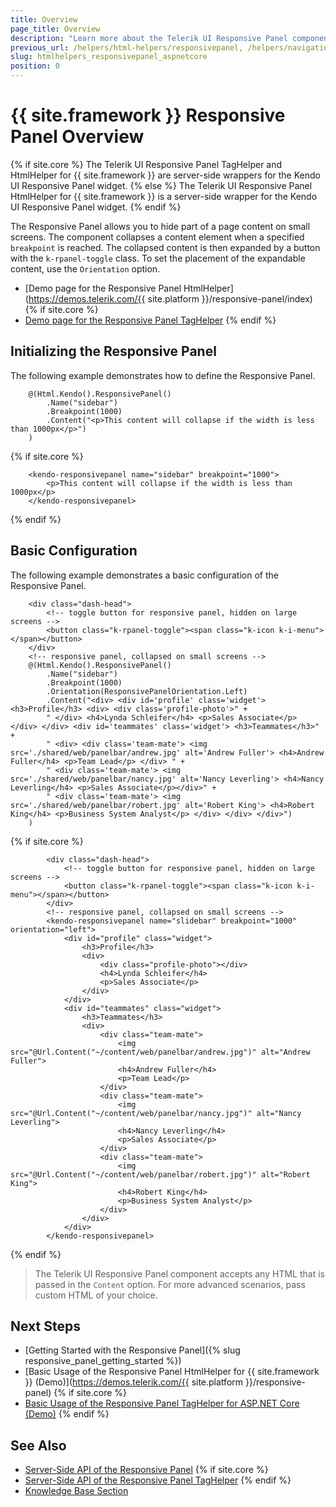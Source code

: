 ```yaml
---
title: Overview
page_title: Overview
description: "Learn more about the Telerik UI Responsive Panel component for {{ site.framework }}, and use it in your project."
previous_url: /helpers/html-helpers/responsivepanel, /helpers/navigation/responsivepanel/overview
slug: htmlhelpers_responsivepanel_aspnetcore
position: 0
---
```


# {{ site.framework }} Responsive Panel Overview

{% if site.core %}
The Telerik UI Responsive Panel TagHelper and HtmlHelper for {{ site.framework }} are server-side wrappers for the Kendo UI Responsive Panel widget.
{% else %}
The Telerik UI Responsive Panel HtmlHelper for {{ site.framework }} is a server-side wrapper for the Kendo UI Responsive Panel widget.
{% endif %}

The Responsive Panel allows you to hide part of a page content on small screens. The component collapses a content element when a specified `breakpoint` is reached. The collapsed content is then expanded by a button with the `k-rpanel-toggle` class. To set the placement of the expandable content, use the `Orientation` option.

* [Demo page for the Responsive Panel HtmlHelper](https://demos.telerik.com/{{ site.platform }}/responsive-panel/index)
{% if site.core %}
* [Demo page for the Responsive Panel TagHelper](https://demos.telerik.com/aspnet-core/responsive-panel/tag-helper)
{% endif %}

## Initializing the Responsive Panel

The following example demonstrates how to define the Responsive Panel.

```HtmlHelper
    @(Html.Kendo().ResponsivePanel()
        .Name("sidebar")
        .Breakpoint(1000)
        .Content("<p>This content will collapse if the width is less than 1000px</p>")
    )
```
{% if site.core %}
```TagHelper
    <kendo-responsivepanel name="sidebar" breakpoint="1000">
        <p>This content will collapse if the width is less than 1000px</p>
    </kendo-responsivepanel>
```
{% endif %}

## Basic Configuration

The following example demonstrates a basic configuration of the Responsive Panel.

```HtmlHelper
    <div class="dash-head">
        <!-- toggle button for responsive panel, hidden on large screens -->
        <button class="k-rpanel-toggle"><span class="k-icon k-i-menu"></span></button>
    </div>
    <!-- responsive panel, collapsed on small screens -->
    @(Html.Kendo().ResponsivePanel()
        .Name("sidebar")
        .Breakpoint(1000)
        .Orientation(ResponsivePanelOrientation.Left)
        .Content("<div> <div id='profile' class='widget'> <h3>Profile</h3> <div> <div class='profile-photo'>" +
        " </div> <h4>Lynda Schleifer</h4> <p>Sales Associate</p> </div> </div> <div id='teammates' class='widget'> <h3>Teammates</h3>" +
        " <div> <div class='team-mate'> <img src='./shared/web/panelbar/andrew.jpg' alt='Andrew Fuller'> <h4>Andrew Fuller</h4> <p>Team Lead</p> </div> " +
        " <div class='team-mate'> <img src='./shared/web/panelbar/nancy.jpg' alt='Nancy Leverling'> <h4>Nancy Leverling</h4> <p>Sales Associate</p></div>" +
        " <div class='team-mate'> <img src='./shared/web/panelbar/robert.jpg' alt='Robert King'> <h4>Robert King</h4> <p>Business System Analyst</p> </div> </div> </div>")
    )
```
{% if site.core %}
```TagHelper
        <div class="dash-head">
            <!-- toggle button for responsive panel, hidden on large screens -->
            <button class="k-rpanel-toggle"><span class="k-icon k-i-menu"></span></button>
        </div>
        <!-- responsive panel, collapsed on small screens -->
        <kendo-responsivepanel name="slidebar" breakpoint="1000" orientation="left">
            <div id="profile" class="widget">
                <h3>Profile</h3>
                <div>
                    <div class="profile-photo"></div>
                    <h4>Lynda Schleifer</h4>
                    <p>Sales Associate</p>
                </div>
            </div>
            <div id="teammates" class="widget">
                <h3>Teammates</h3>
                <div>
                    <div class="team-mate">
                        <img src="@Url.Content("~/content/web/panelbar/andrew.jpg")" alt="Andrew Fuller">
                        <h4>Andrew Fuller</h4>
                        <p>Team Lead</p>
                    </div>
                    <div class="team-mate">
                        <img src="@Url.Content("~/content/web/panelbar/nancy.jpg")" alt="Nancy Leverling">
                        <h4>Nancy Leverling</h4>
                        <p>Sales Associate</p>
                    </div>
                    <div class="team-mate">
                        <img src="@Url.Content("~/content/web/panelbar/robert.jpg")" alt="Robert King">
                        <h4>Robert King</h4>
                        <p>Business System Analyst</p>
                    </div>
                </div>
            </div>
        </kendo-responsivepanel>
```
{% endif %}

> The Telerik UI Responsive Panel component accepts any HTML that is passed in the `Content` option. For more advanced scenarios, pass custom HTML of your choice.  

## Next Steps

* [Getting Started with the Responsive Panel]({% slug responsive_panel_getting_started %})
* [Basic Usage of the Responsive Panel HtmlHelper for {{ site.framework }} (Demo)](https://demos.telerik.com/{{ site.platform }}/responsive-panel)
{% if site.core %}
* [Basic Usage of the Responsive Panel TagHelper for ASP.NET Core (Demo)](https://demos.telerik.com/aspnet-core/responsive-panel/tag-helper)
{% endif %}

## See Also

* [Server-Side API of the Responsive Panel](/api/responsivepanel)
{% if site.core %}
* [Server-Side API of the Responsive Panel TagHelper](/api/taghelpers/responsivepanel)
{% endif %}
* [Knowledge Base Section](/knowledge-base)